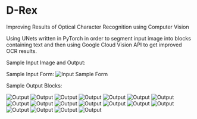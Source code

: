# D-Rex
Improving Results of Optical Character Recognition using Computer Vision

Using UNets written in PyTorch in order to segment input image into blocks containing text and then using Google Cloud Vision API to get improved OCR results. 

Sample Input Image and Output:

Sample Input Form:
![Input Sample Form](https://github.com/rohanath123/D-Rex/blob/master/Sample%20Output%20Images/1.jpg)

Sample Output Blocks:

![Output](https://github.com/rohanath123/D-Rex/blob/master/Sample%20Output%20Images/2.png)
![Output](https://github.com/rohanath123/D-Rex/blob/master/Sample%20Output%20Images/3.png)
![Output](https://github.com/rohanath123/D-Rex/blob/master/Sample%20Output%20Images/4.png)
![Output](https://github.com/rohanath123/D-Rex/blob/master/Sample%20Output%20Images/5.png)
![Output](https://github.com/rohanath123/D-Rex/blob/master/Sample%20Output%20Images/6.png)
![Output](https://github.com/rohanath123/D-Rex/blob/master/Sample%20Output%20Images/7.png)
![Output](https://github.com/rohanath123/D-Rex/blob/master/Sample%20Output%20Images/8.png)
![Output](https://github.com/rohanath123/D-Rex/blob/master/Sample%20Output%20Images/9.png)
![Output](https://github.com/rohanath123/D-Rex/blob/master/Sample%20Output%20Images/10.png)
![Output](https://github.com/rohanath123/D-Rex/blob/master/Sample%20Output%20Images/11.png)
![Output](https://github.com/rohanath123/D-Rex/blob/master/Sample%20Output%20Images/12.png)
![Output](https://github.com/rohanath123/D-Rex/blob/master/Sample%20Output%20Images/13.png)
![Output](https://github.com/rohanath123/D-Rex/blob/master/Sample%20Output%20Images/14.png)
![Output](https://github.com/rohanath123/D-Rex/blob/master/Sample%20Output%20Images/15.png)
![Output](https://github.com/rohanath123/D-Rex/blob/master/Sample%20Output%20Images/16.png)
![Output](https://github.com/rohanath123/D-Rex/blob/master/Sample%20Output%20Images/17.png)
![Output](https://github.com/rohanath123/D-Rex/blob/master/Sample%20Output%20Images/18.png)
![Output](https://github.com/rohanath123/D-Rex/blob/master/Sample%20Output%20Images/19.png)

